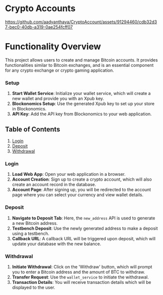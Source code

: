 # Crypto Accounts 



https://github.com/aadyanthaya/CryptoAccount/assets/91294460/cdb32d37-bec0-40db-a319-0ae254fcff07









# Functionality Overview 

This project allows users to create and manage Bitcoin accounts. It provides functionalities similar to Bitcoin exchanges, and is an essential component for any crypto exchange or crypto gaming application.

### Setup

1. **Start Wallet Service**: Initialize your wallet service, which will create a new wallet and provide you with an Xpub key.
2. **Blockonomics Setup**: Use the generated Xpub key to set up your store in Blockonomics.
3. **API Key**: Add the API key from Blockonomics to your web application.

## Table of Contents
1. [Login](#login)
2. [Deposit](#deposit)
3. [Withdrawal](#withdrawal)


### Login

1. **Load Web App**: Open your web application in a browser.
2. **Account Creation**: Sign up to create a crypto account, which will also create an account record in the database.
3. **Account Page**: After signing up, you will be redirected to the account page where you can select your currency and view wallet details.

### Deposit

1. **Navigate to Deposit Tab**: Here, the `new_address` API is used to generate a new Bitcoin address.
2. **Testbench Deposit**: Use the newly generated address to make a deposit using a testbench.
3. **Callback URL**: A callback URL will be triggered upon deposit, which will update your database with the new balance.

### Withdrawal

1. **Initiate Withdrawal**: Click on the 'Withdraw' button, which will prompt you to enter a Bitcoin address and the amount of BTC to withdraw.
2. **Transfer Request**: Use the `wallet_service` to initiate the withdrawal.
3. **Transaction Details**: You will receive transaction details which will be displayed to the user.


